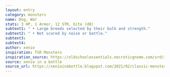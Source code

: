 ```yaml
---
layout: entry 
category: monsters
name: Dog, War
stats: 3 HP, 1 Armor, 12 STR, bite (d8)
subtext1: " • Large breeds selected by their bulk and strength."
subtext2: " • Not scared by noise or battle."
subtext3: 
subtext4: 
author: xenio
inspiration: TSR Monsters
inspiration_source: https://oldschoolessentials.necroticgnome.com/srd/index.php/Monster_Descriptions
source: xenio in a bottle
source_url: https://xenioinabottle.blogspot.com/2021/02/classic-monsters-for-cairnito-part-1.html
---
```

